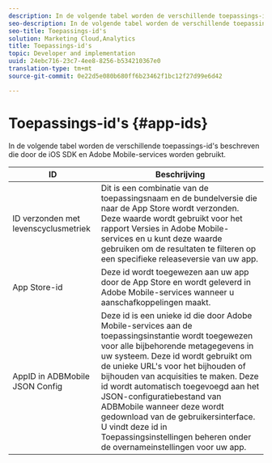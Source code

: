 ```yaml
---
description: In de volgende tabel worden de verschillende toepassings-id's beschreven die door de iOS SDK en Adobe Mobile-services worden gebruikt.
seo-description: In de volgende tabel worden de verschillende toepassings-id's beschreven die door de iOS SDK en Adobe Mobile-services worden gebruikt.
seo-title: Toepassings-id's
solution: Marketing Cloud,Analytics
title: Toepassings-id's
topic: Developer and implementation
uuid: 24ebc716-23c7-4ee8-8256-b534210367e0
translation-type: tm+mt
source-git-commit: 0e22d5e080b680ff6b23462f1bc12f27d99e6d42

---
```



# Toepassings-id&#39;s {#app-ids}

In de volgende tabel worden de verschillende toepassings-id&#39;s beschreven die door de iOS SDK en Adobe Mobile-services worden gebruikt.

| ID | Beschrijving |
|--- |--- |
| ID verzonden met levenscyclusmetriek | Dit is een combinatie van de toepassingsnaam en de bundelversie die naar de App Store wordt verzonden.  Deze waarde wordt gebruikt voor het rapport Versies in Adobe Mobile-services en u kunt deze waarde gebruiken om de resultaten te filteren op een specifieke releaseversie van uw app. |
| App Store-id | Deze id wordt toegewezen aan uw app door de App Store en wordt geleverd in Adobe Mobile-services wanneer u aanschafkoppelingen maakt. |
| AppID in ADBMobile JSON Config | Deze id is een unieke id die door Adobe Mobile-services aan de toepassingsinstantie wordt toegewezen voor alle bijbehorende metagegevens in uw systeem.  Deze id wordt gebruikt om de unieke URL&#39;s voor het bijhouden of bijhouden van acquisities te maken. Deze id wordt automatisch toegevoegd aan het JSON-configuratiebestand van ADBMobile wanneer deze wordt gedownload van de gebruikersinterface. U vindt deze id in Toepassingsinstellingen beheren onder de overnameinstellingen voor uw app. |

